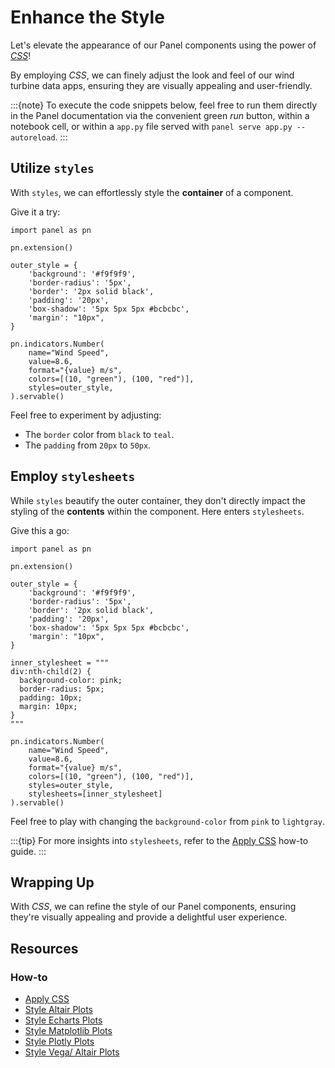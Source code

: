 # Enhance the Style

Let's elevate the appearance of our Panel components using the power of [*CSS*](https://www.w3schools.com/css/)!

By employing *CSS*, we can finely adjust the look and feel of our wind turbine data apps, ensuring they are visually appealing and user-friendly.

:::{note}
To execute the code snippets below, feel free to run them directly in the Panel documentation via the convenient green *run* button, within a notebook cell, or within a `app.py` file served with `panel serve app.py --autoreload`.
:::

## Utilize `styles`

With `styles`, we can effortlessly style the **container** of a component.

Give it a try:

```{pyodide}
import panel as pn

pn.extension()

outer_style = {
    'background': '#f9f9f9',
    'border-radius': '5px',
    'border': '2px solid black',
    'padding': '20px',
    'box-shadow': '5px 5px 5px #bcbcbc',
    'margin': "10px",
}

pn.indicators.Number(
    name="Wind Speed",
    value=8.6,
    format="{value} m/s",
    colors=[(10, "green"), (100, "red")],
    styles=outer_style,
).servable()
```

Feel free to experiment by adjusting:

- The `border` color from `black` to `teal`.
- The `padding` from `20px` to `50px`.

## Employ `stylesheets`

While `styles` beautify the outer container, they don't directly impact the styling of the **contents** within the component. Here enters `stylesheets`.

Give this a go:

```{pyodide}
import panel as pn

pn.extension()

outer_style = {
    'background': '#f9f9f9',
    'border-radius': '5px',
    'border': '2px solid black',
    'padding': '20px',
    'box-shadow': '5px 5px 5px #bcbcbc',
    'margin': "10px",
}

inner_stylesheet = """
div:nth-child(2) {
  background-color: pink;
  border-radius: 5px;
  padding: 10px;
  margin: 10px;
}
"""

pn.indicators.Number(
    name="Wind Speed",
    value=8.6,
    format="{value} m/s",
    colors=[(10, "green"), (100, "red")],
    styles=outer_style,
    stylesheets=[inner_stylesheet]
).servable()
```

Feel free to play with changing the `background-color` from `pink` to `lightgray`.

:::{tip}
For more insights into `stylesheets`, refer to the [Apply CSS](../../how_to/styling/apply_css.md) how-to guide.
:::

## Wrapping Up

With *CSS*, we can refine the style of our Panel components, ensuring they're visually appealing and provide a delightful user experience.

## Resources

### How-to

- [Apply CSS](../../how_to/styling/apply_css.md)
- [Style Altair Plots](../../how_to/styling/altair.md)
- [Style Echarts Plots](../../how_to/styling/echarts.md)
- [Style Matplotlib Plots](../../how_to/styling/matplotlib.md)
- [Style Plotly Plots](../../how_to/styling/plotly.md)
- [Style Vega/ Altair Plots](../../how_to/styling/vega.md)
